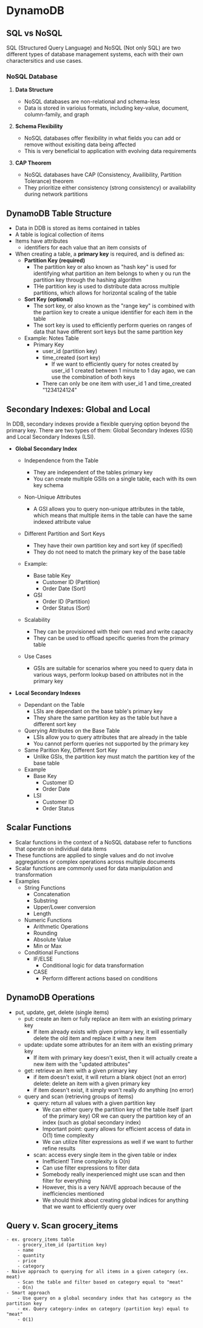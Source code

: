 # DynamoDB

## SQL vs NoSQL

SQL (Structured Query Language) and NoSQL (Not only SQL) are two different types of database management systems, each with their own charactersitics and use cases.

### NoSQL Database

1. **Data Structure**
    - NoSQL databases are non-relational and schema-less
    - Data is stored in varioius formats, including key-value, document, column-family, and graph

2. **Schema Flexibility**
    - NoSQL databases offer flexibility in what fields you can add or remove without exisiting data being affected
    - This is very beneficial to application with evolving data requirements

3. **CAP Theorem**
    - NoSQL databases have CAP (Consistency, Availibility, Partition Tolerance) theorem
    - They prioritize either consistency (strong consistency) or availability during network partitions

## DynamoDB Table Structure

- Data in DDB is stored as items contained in tables
- A table is logical collection of items
- Items have attributes
    - identifiers for each value that an item consists of
- When creating a table, a **primary key** is required, and is defined as:
    - **Partition Key (required)**
        - The partition key or also known as "hash key" is used for identifying what partition an item belongs to when y ou run the partition key through the hashing algorithm
        - THe partition key is used to distribute data across multiple partitions, which allows for horizontal scaling of the table
    - **Sort Key (optional)**
        - The sort key, or also known as the "range key" is combined with the partiion key to create a unique identifier for each item in the table
        - The sort key is used to efficiently perform queries on ranges of data that have different sort keys but the same partition key
    - Example: Notes Table
        - Primary Key
            - user_id (partition key)
            - time_created (sort key)
                - If we want to efficiently query for notes created by user_id 1 created between 1 minute to 1 day agao, we can use the combination of both keys
            - There can only be one item with user_id 1 and time_created "1234124124"

## Secondary Indexes: Global and Local

In DDB, secondary indexes provide a flexible querying option beyond the primary key. There are two types of them: Global Secondary Indexes (GSI) and Local Secondary Indexes (LSI).

- **Global Secondary Index**
    - Independence from the Table
        - They are independent of the tables primary key
        - You can create multiple GSIIs on a single table, each with its own key schema
    - Non-Unique Attributes
        - A GSI allows you to query non-unique attributes in the table, which means that multiple items in the table can have the same indexed attribute value
    - Different Partition and Sort Keys
        - They have their own partition key and sort key (if specified)
        - They do not need to match the primary key of the base table

    - Example:
        - Base table Key
            - Customer ID (Partition)
            - Order Date (Sort)
        - GSI
            - Order ID (Partition)
            - Order Status (Sort)
    
    - Scalability
        - They can be provisioned with their own read and write capacity
        - They can be used to offload specific queries from the primary table
    - Use Cases
        - GSIs are suitable for scenarios where you need to query data in various ways, perform lookup based on attributes not in the primary key
    
- **Local Secondary Indexes**
    - Dependant on the Table
        - LSIs are dependant on the base table's primary key
        - They share the same partition key as the table but have a different sort key
    - Querying Attributes on the Base Table
        - LSIs allow you to query attributes that are already in the table
        - You cannot perform queries not supported by the primary key
    - Same Parition Key, Different Sort Key
        - Unlike GSIs, the partition key must match the partition key of the base table
    - Example
        - Base Key
            - Customer ID
            - Order Date
        - LSI
            - Customer ID
            - Order Status

## Scalar Functions

- Scalar functions in the context of a NoSQL database refer to functions that operate on individual data items
- These functions are applied to single values and do not involve aggregations or complex operations across multiple documents
- Scalar functions are commonly used for data manipulation and transformation
- Examples
    - String Functions
        - Concatenation
        - Substring
        - Upper/Lower conversion
        - Length
    - Numeric Functions
        - Arithmetic Operations
        - Rounding
        - Absolute Value
        - Min or Max
    - Conditional Functions
        - IF/ELSE
            - Conditional logic for data transformation
        - CASE
            - Perform different actions based on conditions

## DynamoDB Operations
- put, update, get, delete (single items)
    - put: create an item or fully replace an item with an existing primary key
        - If item already exists with given primary key, it will essentially delete the old item and replace it with a new item
    - update: update some attributes for an item with an existing primary key
        - If item with primary key doesn't exist, then it will actually create a new item with the "updated attributes"
    - get: retrieve an item with a given primary key
        - if item doesn't exist, it will return a blank object (not an error)
    delete: delete an item with a given primary key
        - if item doesn't exist, it simply won't really do anything (no error)
    - query and scan (retrieving groups of items)
        - query: return all values with a given partition key
            - We can either query the partition key of the table itself (part of the primary key) OR we can query the partition key of an index (such as global secondary index)
            - Important point: query allows for efficient access of data in O(1) time complexity
            - We can utilize filter expressions as well if we want to further refine results
        - scan: access every single item in the given table or index
            - Inefficient! Time complexity is O(n)
            - Can use filter expressions to filter data
            - Somebody really inexperienced might use scan and then filter for everything
            - However, this is a very NAIVE approach because of the inefficiencies mentioned
            - We should think about creating global indices for anything that we want to efficiently query over

## Query v. Scan grocery_items
    - ex. grocery_items table
        - grocery_item_id (partition key)
        - name
        - quantity
        - price
        - category
    - Naive approach to querying for all items in a given category (ex. meat)
        - Scan the table and filter based on category equal to "meat"
        - O(n)
    - Smart approach
        - Use query on a global secondary index that has category as the partition key
        - ex. Query category-index on category (partition key) equal to "meat"
        - O(1)
